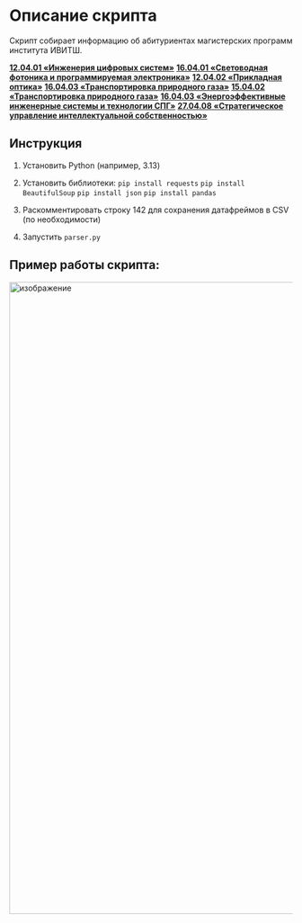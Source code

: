 # Описание скрипта
Скрипт собирает информацию об абитуриентах магистерских программ института ИВИТШ.

[**12.04.01 «Инженерия цифровых систем»**](https://abit.itmo.ru/rating/master/budget/2305)
[**16.04.01 «Световодная фотоника и программируемая электроника»**](https://abit.itmo.ru/rating/master/budget/2254)
[**12.04.02 «Прикладная оптика»**](https://abit.itmo.ru/rating/master/budget/2306)
[**16.04.03 «Транспортировка природного газа»**](https://abit.itmo.ru/rating/master/budget/2310)
[**15.04.02 «Транспортировка природного газа»**](https://abit.itmo.ru/rating/master/budget/2307)
[**16.04.03 «Энергоэффективные инженерные системы и технологии СПГ»**](https://abit.itmo.ru/rating/master/budget/2256)
[**27.04.08 «Стратегическое управление интеллектуальной собственностью»**](https://abit.itmo.ru/rating/master/budget/2312)

## Инструкция
1. Установить Python (например, 3.13)
2. Установить библиотеки:
    `pip install requests`
    `pip install BeautifulSoup`
    `pip install json`
    `pip install pandas`

3. Раскомментировать строку 142 для сохранения датафреймов в CSV (по необходимости)

4. Запустить `parser.py`

## Пример работы скрипта:

<img width="1104" height="1124" alt="изображение" src="https://github.com/user-attachments/assets/70095dbd-cc42-45d7-aed4-5150744cd7b0" />
